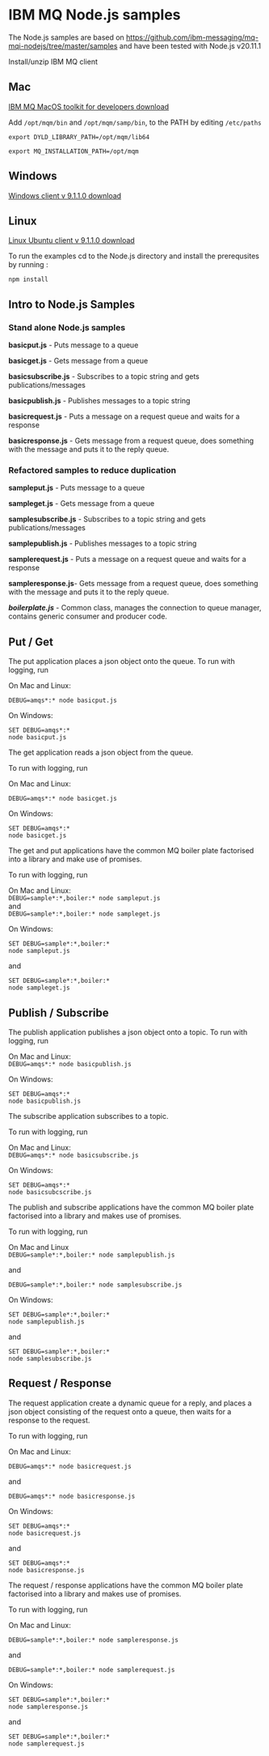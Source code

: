 # IBM MQ Node.js samples
The Node.js samples are based on https://github.com/ibm-messaging/mq-mqi-nodejs/tree/master/samples
and have been tested with Node.js v20.11.1


Install/unzip IBM MQ client

## Mac

[IBM MQ MacOS toolkit for developers download](https://public.dhe.ibm.com/ibmdl/export/pub/software/websphere/messaging/mqdev/mactoolkit/)

Add
`/opt/mqm/bin` and
`/opt/mqm/samp/bin`, to the PATH by editing `/etc/paths`

`export DYLD_LIBRARY_PATH=/opt/mqm/lib64`

`export MQ_INSTALLATION_PATH=/opt/mqm`

## Windows

[Windows client v 9.1.1.0 download](https://www-945.ibm.com/support/fixcentral/swg/selectFixes?parent=ibm~WebSphere&product=ibm/WebSphere/WebSphere+MQ&release=9.1.1&platform=Windows+64-bit,+x86&function=fixId&fixids=9.1.1.0-IBM-MQC-Win64+&useReleaseAsTarget=true&includeSupersedes=0)


## Linux

[Linux Ubuntu client v 9.1.1.0 download](https://www-945.ibm.com/support/fixcentral/swg/selectFixes?parent=ibm~WebSphere&product=ibm/WebSphere/WebSphere+MQ&release=9.1.1&platform=Linux+64-bit,x86_64&function=fixId&fixids=9.1.1.0-IBM-MQC-UbuntuLinuxX64+&useReleaseAsTarget=true&includeSupersedes=0)

To run the examples cd to the Node.js directory and install the
prerequsites by running :

`npm install`

## Intro to Node.js Samples

### Stand alone Node.js samples

**basicput.js** - Puts message to a queue

**basicget.js** - Gets message from a queue

**basicsubscribe.js** - Subscribes to a topic string and gets publications/messages

**basicpublish.js** - Publishes messages to a topic string

**basicrequest.js** - Puts a message on a request queue and waits for a response

**basicresponse.js** - Gets message from a request queue, does something with the message and puts it to the reply queue.


### Refactored samples to reduce duplication

**sampleput.js** - Puts message to a queue

**sampleget.js** - Gets message from a queue

**samplesubscribe.js** - Subscribes to a topic string and gets publications/messages

**samplepublish.js** - Publishes messages to a topic string

**samplerequest.js** - Puts a message on a request queue and waits for a response

**sampleresponse.js**- Gets message from a request queue, does something with the message and puts it to the reply queue.

***boilerplate.js*** - Common class, manages the connection to queue manager, contains generic consumer and producer code.


## Put / Get
The put application places a json object onto the queue.
To run with logging, run

On Mac and Linux:

`DEBUG=amqs*:* node basicput.js`

On Windows:
````
SET DEBUG=amqs*:*
node basicput.js
````

The get application reads a json object from the queue.

To run with logging, run

On Mac and Linux:

`DEBUG=amqs*:* node basicget.js`

On Windows:
````
SET DEBUG=amqs*:*
node basicget.js
````

The get and put applications have the common MQ boiler plate
factorised into a library and make use of
promises.

To run with logging, run

On Mac and Linux: <br>
`DEBUG=sample*:*,boiler:* node sampleput.js` <br>
and <br>
`DEBUG=sample*:*,boiler:* node sampleget.js`

On Windows:
````
SET DEBUG=sample*:*,boiler:*
node sampleput.js
````
and
````
SET DEBUG=sample*:*,boiler:*
node sampleget.js
````


## Publish / Subscribe
The publish application publishes a json object onto a topic.
To run with logging, run

On Mac and Linux: <br>
`DEBUG=amqs*:* node basicpublish.js`

On Windows:
````
SET DEBUG=amqs*:*
node basicpublish.js
````

The subscribe application subscribes to a
topic.

To run with logging, run

On Mac and Linux: <br>
`DEBUG=amqs*:* node basicsubscribe.js`

On Windows:
````
SET DEBUG=amqs*:*
node basicsubcscribe.js
````

The publish and subscribe applications have the common MQ boiler plate
factorised into a library and makes use of
promises.

To run with logging, run

On Mac and Linux <br>
`DEBUG=sample*:*,boiler:* node samplepublish.js`

and

`DEBUG=sample*:*,boiler:* node samplesubscribe.js`

On Windows:
````
SET DEBUG=sample*:*,boiler:*
node samplepublish.js
````
and
````
SET DEBUG=sample*:*,boiler:*
node samplesubscribe.js
````


## Request / Response
The request application create a dynamic queue for a reply, and
places a json object consisting of the request onto a queue, then waits
for a response to the request.

To run with logging, run

On Mac and Linux:

`DEBUG=amqs*:* node basicrequest.js`

and

`DEBUG=amqs*:* node basicresponse.js`

On Windows:
````
SET DEBUG=amqs*:*
node basicrequest.js
````
and
````
SET DEBUG=amqs*:*
node basicresponse.js
````
The request / response applications have the common MQ boiler plate
factorised into a library and makes use of
promises.

To run with logging, run

On Mac and Linux:

`DEBUG=sample*:*,boiler:* node sampleresponse.js`

and

`DEBUG=sample*:*,boiler:* node samplerequest.js`

On Windows:
````
SET DEBUG=sample*:*,boiler:*
node sampleresponse.js
````

and

````
SET DEBUG=sample*:*,boiler:*
node samplerequest.js
````